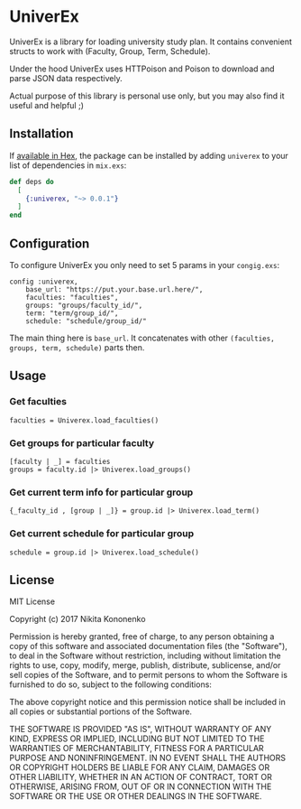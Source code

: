 # UniverEx

UniverEx is a library for loading university study plan.
It contains convenient structs to work with (Faculty, Group, Term, Schedule).

Under the hood UniverEx uses HTTPoison and Poison to download and parse JSON data respectively.

Actual purpose of this library is personal use only, but you may also find it useful and helpful ;)

## Installation

If [available in Hex](https://hex.pm/docs/publish), the package can be installed
by adding `univerex` to your list of dependencies in `mix.exs`:

```elixir
def deps do
  [
    {:univerex, "~> 0.0.1"}
  ]
end
```

## Configuration

To configure UniverEx you only need to set 5 params in your `congig.exs`:

```
config :univerex,
    base_url: "https://put.your.base.url.here/",
    faculties: "faculties",
    groups: "groups/faculty_id/",
    term: "term/group_id/",
    schedule: "schedule/group_id/"
```

The main thing here is `base_url`.
It concatenates with other `(faculties, groups, term, schedule)` parts then.


## Usage

### Get faculties

```
faculties = Univerex.load_faculties()
```

### Get groups for particular faculty

```
[faculty | _] = faculties
groups = faculty.id |> Univerex.load_groups()
```

### Get current term info for particular group

```
{_faculty_id , [group | _]} = group.id |> Univerex.load_term()
```

### Get current schedule for particular group

```
schedule = group.id |> Univerex.load_schedule()
```

## License

MIT License

Copyright (c) 2017 Nikita Kononenko

Permission is hereby granted, free of charge, to any person obtaining a copy
of this software and associated documentation files (the "Software"), to deal
in the Software without restriction, including without limitation the rights
to use, copy, modify, merge, publish, distribute, sublicense, and/or sell
copies of the Software, and to permit persons to whom the Software is
furnished to do so, subject to the following conditions:

The above copyright notice and this permission notice shall be included in all
copies or substantial portions of the Software.

THE SOFTWARE IS PROVIDED "AS IS", WITHOUT WARRANTY OF ANY KIND, EXPRESS OR
IMPLIED, INCLUDING BUT NOT LIMITED TO THE WARRANTIES OF MERCHANTABILITY,
FITNESS FOR A PARTICULAR PURPOSE AND NONINFRINGEMENT. IN NO EVENT SHALL THE
AUTHORS OR COPYRIGHT HOLDERS BE LIABLE FOR ANY CLAIM, DAMAGES OR OTHER
LIABILITY, WHETHER IN AN ACTION OF CONTRACT, TORT OR OTHERWISE, ARISING FROM,
OUT OF OR IN CONNECTION WITH THE SOFTWARE OR THE USE OR OTHER DEALINGS IN THE
SOFTWARE.